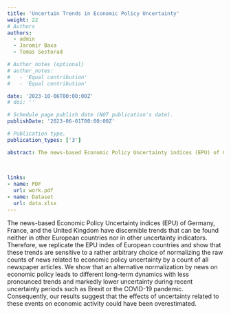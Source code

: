 ```yaml
---
title: 'Uncertain Trends in Economic Policy Uncertainty'
weight: 22
# Authors
authors:
  - admin
  - Jaromir Baxa
  - Tomas Sestorad

# Author notes (optional)
# author_notes:
#   - 'Equal contribution'
#   - 'Equal contribution'

date: '2023-10-06T00:00:00Z'
# doi: ''

# Schedule page publish date (NOT publication's date).
publishDate: '2023-06-01T00:00:00Z'

# Publication type.
publication_types: ['3']

abstract: The news-based Economic Policy Uncertainty indices (EPU) of Germany, France, and the United Kingdom have discernible trends that can be found neither in other European countries nor in other uncertainty indicators. Therefore, we replicate the EPU index of European countries and show that these trends are sensitive to a rather arbitrary choice of normalizing the raw counts of news related to economic policy uncertainty by a count of all newspaper articles. We show that an alternative normalization by news on economic policy leads to different long-term dynamics with less pronounced trends and markedly lower uncertainty during recent uncertainty periods such as Brexit or the COVID-19 pandemic. Consequently, our results suggest that the effects of uncertainty related to these events on economic activity could have been overestimated.

 
 
links:
- name: PDF
  url: work.pdf
- name: Dataset
  url: data.xlsx
---
```


The news-based Economic Policy Uncertainty indices (EPU) of Germany, France, and the United Kingdom have discernible trends that can be found neither in other European countries nor in other uncertainty indicators. Therefore, we replicate the EPU index of European countries and show that these trends are sensitive to a rather arbitrary choice of normalizing the raw counts of news related to economic policy uncertainty by a count of all newspaper articles. We show that an alternative normalization by news on economic policy leads to different long-term dynamics with less pronounced trends and markedly lower uncertainty during recent uncertainty periods such as Brexit or the COVID-19 pandemic. Consequently, our results suggest that the effects of uncertainty related to these events on economic activity could have been overestimated.



<!--
{{% callout note %}}
Click the _Cite_ button above to demo the feature to enable visitors to import publication metadata into their reference management software.
{{% /callout %}}

{{% callout note %}}
Create your slides in Markdown - click the _Slides_ button to check out the example.
{{% /callout %}}

Supplementary notes can be added here, including [code, math, and images](https://wowchemy.com/docs/writing-markdown-latex/).
-->
